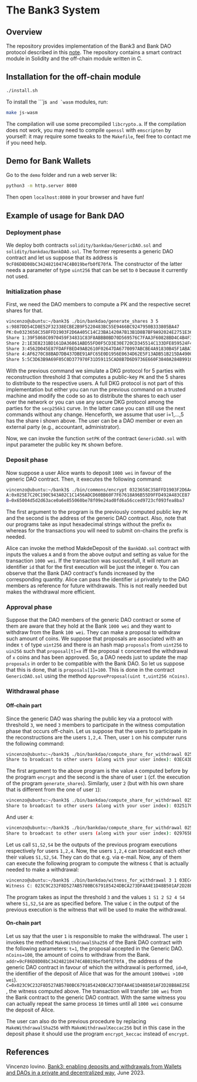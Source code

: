 # The Bank3 System
## Overview
The repository provides implementation of the Bank3 and Bank DAO protocol described in this [note](https://hackmd.io/q4RHSYE6Tb6fRqgPIML9QA?view
). 
The repository contains a smart contract module in Solidity and the off-chain module written in C.

## Installation for the off-chain module
```bash
./install.sh
```
To install the ```js`` and `wasm`` modules, run:
```bash
make js-wasm
```
The compilation will use some precompiled ``libcrypto.a``. If the compilation does not work, you may need to compile ``openssl`` with ``emscripten`` by yourself: it may require some tweaks to the ``Makefile``, feel free to contact me if you need help.
## Demo for Bank Wallets
Go to the ``demo`` folder and run a web server lik:
```bash
python3 -m http.server 8080
```
Then open ``localhost:8080`` in your browser and have fun!

## Example of usage for Bank DAO

### Deployment phase
We deploy both contracts `solidity/bankdao/GenericDAO.sol` and `solidity/bankdao/BankDAO.sol`. 
The former represents a generic DAO contract and let us suppose that its address is `9cF86D8D08bC34248210474C4B019befb0fE70fA`.
The constructor of the latter needs a parameter of type `uint256` that can be set to `0` because it currently not used.

### Initialization phase
First, we need the DAO members to compute a PK and the respective secret shares for that.
```bash
vincenzo@ubuntu:~/bank3$ ./bin/bankdao/generate_shares 3 5
s:9887DD54CD8E52F32338ECBE2B9F5220483BC55E9466BC9247950B333805BA47
PK:0x0323658C358FFD1903F2D6A405C14C23BA1420A7B13B1D8B7BF9A92024E2751E36
Share 1:39F5868C0970459F34831C83F8ABBB0BD70D569576C7FAA3F60828BD4C4B4F37
Share 2:1E3E8231BD161DA36861ABD55FD0F5CD3E30E720CD345514C133DFE859524F48
Share 3:4562D045E87FDAFFBED49AB2610F02647DA6770097ABCBE4A91830B45F1ABA7A
Share 4:AF6270C88BAD7DB437DBE91AFC65E0D1956E0634D62E5F13ADB51B215DA490CD
Share 5:5C3D63B9A69F05C0D377970F31D59115CAD8B7D6D9736E660F3840A284B99100
```
With the previous command we simulate a DKG protocol for 5 parties with reconstruction threshold 3 that computes a public-key `PK` and the 5 shares to distribute to the respective users.
A full DKG protocol is not part of this implementation but either you can run the previous command on a trusted machine and modify the code so as to distribute the shares to each user over the network or you can use any secure DKG protocol among the parties for the `secp256k1` curve. In the latter case you can still use the next commands without any change.
Henceforth, we assume that user i=1,...,5 has the share i shown above. The user can be a DAO member or even an external party (e.g., accountant, administrator).

Now, we can invoke the function `setPK` of the contract `GenericDAO.sol` with input parameter the public key `PK` shown before.

### Deposit phase
Now suppose a user Alice wants to deposit `1000 wei` in favour of the generic DAO contract.
Then, it executes the following command:
```bash
vincenzo@ubuntu:~/bank3$ ./bin/commons/encrypt 0323658C358FFD1903F2D6A405C14C23BA1420A7B13B1D8B7BF9A92024E2751E36 9cF86D8D08bC34248210474C4B019befb0fE70fA
A:0x025E7C20C190C943A02C1C1456ADCD60BB60F7F67618A96B55D9FFD492A483CE87
B=0x65004d5d2d63ace0a6e855060be78f09e24ad0fd6a56cced9723cf093fea8ba7
```
The first argument to the program is the previously computed public key `PK` and the second is the address of the generic DAO contract.
Also, note that our programs take as input hexadecimal strings without the prefix `0x` whereas for the transactions you will need to submit on-chains the prefix is needed.

Alice can invoke the method MakdeDeposit of the `BankDAO.sol` contract with inputs the values `A` and `B` from the above output and setting as value for the transaction `1000 wei`.
If the transaction was successfull, it will return an identifier `id` that for the first execution will be just the integer `0`.
You can observe that the Bank DAO contract's funds increased by the corresponding quantity.
Alice can pass the identifier `id` privately to the DAO members as reference for future withdrawals. This is not really needed but makes the withdrawal more efficient.

### Approval phase
Suppose that the DAO members of the generic DAO contract or some of them are aware that they hold at the Bank `1000 wei` and they want to withdraw from the Bank `100 wei`.
They can make a proposal to withdraw such amount of coins. We suppose that proposals are associated with an index `t` of type `uint256` and there is an hash map `proposals` from `uint256` to `uin256` such that `proposal[t]=x` iff the proposal `t` concerned the withdrawal of `x` coins and has been approved. So, a DAO needs just to update the map `proposals` in order to be compatible with the Bank DAO.
So let us suppose that this is done, that is `proposals[1]=100`. This is done in the contract `GenericDAO.sol` using the method `ApproveProposal(uint t,uint256 nCoins)`.

### Withdrawal phase

#### Off-chain part
Since the generic DAO was sharing the public key via a protocol with threshold `3`, we need `3` members to participate in the witness computation phase that occurs off-chain.
Let us suppose that the users to participate in the reconstructions are the users `1,2,4`.
Then, user `1` on his computer runs the following command:

```bash
vincenzo@ubuntu:~/bank3$ ./bin/bankdao/compute_share_for_withdrawal 025E7C20C190C943A02C1C1456ADCD60BB60F7F67618A96B55D9FFD492A483CE87 39F5868C0970459F34831C83F8ABBB0BD70D569576C7FAA3F60828BD4C4B4F37
Share to broadcast to other users (along with your user index): 03EC43DF01687023902B177F3BC33A3DB389AD68341A602C97A7F4A0B635647888
```
The first argument to the above program is the value `A` computed before by the program `encrypt` and the second is the share of user `1` (cf. the execution of the program `generate_shares`).
Similarly, user `2` (but with his own share that is different from the one of user `1`):
```bash
vincenzo@ubuntu:~/bank3$ ./bin/bankdao/compute_share_for_withdrawal 025E7C20C190C943A02C1C1456ADCD60BB60F7F67618A96B55D9FFD492A483CE87 1E3E8231BD161DA36861ABD55FD0F5CD3E30E720CD345514C133DFE859524F48
Share to broadcast to other users (along with your user index): 032517096E7A35CE9E43B152E203B2163933A747F9BEEE75E904BE386BB7F4391D
```
And user `4`:
```bash
vincenzo@ubuntu:~/bank3$ ./bin/bankdao/compute_share_for_withdrawal 025E7C20C190C943A02C1C1456ADCD60BB60F7F67618A96B55D9FFD492A483CE87 AF6270C88BAD7DB437DBE91AFC65E0D1956E0634D62E5F13ADB51B215DA490CD
Share to broadcast to other users (along with your user index): 029765BB499A59D5EEB97A4FBDEE9F872C13ABD2547B9AD3036101C74B58D81E13
```
Let us call `S1,S2,S4` be the outputs of the previous program executions respectively for users `1,2,4`.
Now, the users `1,2,4` can broadcast each other their values `S1,S2,S4`. They can do that e.g. via e-mail.
Now, any of them can execute the following program to compute the witness `C` that is actually needed to make a withdrawal:

```bash
vincenzo@ubuntu:~/bank3$ ./bin/bankdao/witness_for_withdrawal 3 1 03EC43DF01687023902B177F3BC33A3DB389AD68341A602C97A7F4A0B635647888 2 032517096E7A35CE9E43B152E203B2163933A747F9BEEE75E904BE386BB7F4391D 4 029765BB499A59D5EEB97A4FBDEE9F872C13ABD2547B9AD3036101C74B58D81E13
Witness C: 023C9C232F8D527AB5780BC679185424DBCA273DFAA4E1D48B501AF2D28B8AE25E
```
The program takes as input the threshold `3` and the values `1 S1 2 S2 4 S4` where `S1,S2,S4` are as specified before.
The value `C` in the output of the previous execution is the witness that will be used to make the withdrawal.
#### On-chain part
Let us say that the user `1` is responsible to make the withdrawal.
The user `1` invokes the method `MakeWithdrawalSha256` of the Bank DAO contract with the following parameters: 
`t=1`, the proposal accepted in the Generic DAO.
`nCoins=100`, the amount of coins to withdraw from the Bank.
`addr=9cF86D8D08bC34248210474C4B019befb0fE70fA` , the address of the generic DAO contract in favour of which the withdrawal is performed, 
`id=0`, the identifier of the deposit of Alice that was for the amount `1000wei >100 wei`).
`C=0x023C9C232F8D527AB5780BC679185424DBCA273DFAA4E1D48B501AF2D28B8AE25E`, the witness computed above.
The transaction will transfer `100 wei` from the Bank contract to the generic DAO contract.
With the same witness you can actually repeat the same process `10` times until all `1000 wei` consume the deposit of Alice.

The user can also do the previous procedure by replacing `MakeWithdrawalSha256` with `MakeWithdrawalKeccac256` but in this case in the deposit phase it should use the program `encrypt_keccac` instead of `encrypt`.
## References
Vincenzo Iovino. [Bank3: enabling deposits and withdrawals from Wallets and DAOs in a private and decentralized way](https://hackmd.io/q4RHSYE6Tb6fRqgPIML9QA?view), June 2023.
